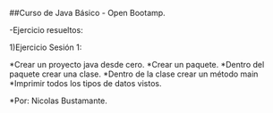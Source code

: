 ##Curso de Java Básico - Open Bootamp.

-Ejercicio resueltos:

1)Ejercicio Sesión 1:

*Crear un proyecto java desde cero.
*Crear un paquete.
*Dentro del paquete crear una clase.
*Dentro de la clase crear un método main
*Imprimir todos los tipos de datos vistos.


*Por: Nicolas Bustamante.